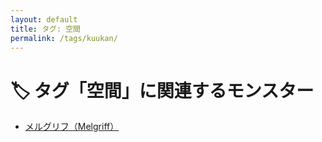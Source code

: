 ```yaml
---
layout: default
title: タグ: 空間
permalink: /tags/kuukan/
---
```

# 🏷️ タグ「空間」に関連するモンスター

- [メルグリフ（Melgriff）](/monsterdex/monster/Melgriff.html)